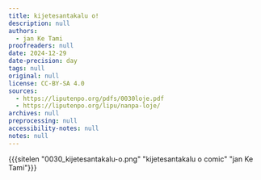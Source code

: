 ```yaml
---
title: kijetesantakalu o!
description: null
authors:
  - jan Ke Tami
proofreaders: null
date: 2024-12-29
date-precision: day
tags: null
original: null
license: CC-BY-SA 4.0
sources:
  - https://liputenpo.org/pdfs/0030loje.pdf
  - https://liputenpo.org/lipu/nanpa-loje/
archives: null
preprocessing: null
accessibility-notes: null
notes: null
---
```

{{{sitelen "0030_kijetesantakalu-o.png" "kijetesantakalu o comic" "jan Ke Tami"}}}
